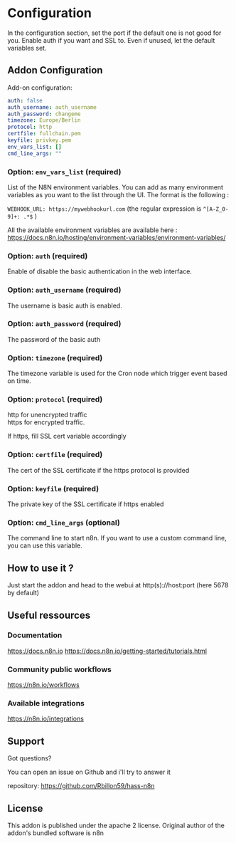 # Configuration

In the configuration section, set the port if the default one is not good for you. Enable auth if you want and SSL to.
Even if unused, let the default variables set.

## Addon Configuration

Add-on configuration:

```yaml
auth: false
auth_username: auth_username
auth_password: changeme
timezone: Europe/Berlin
protocol: http
certfile: fullchain.pem
keyfile: privkey.pem
env_vars_list: []
cmd_line_args: ""
```

### Option: `env_vars_list` (required)

List of the N8N environment variables. You can add as many environment variables as you want to the list through the UI. The format is the following :

`WEBHOOK_URL: https://mywebhookurl.com` (the regular expression is `^[A-Z_0-9]+: .*$` )

All the available environment variables are available here : <https://docs.n8n.io/hosting/environment-variables/environment-variables/>

### Option: `auth` (required)

Enable of disable the basic authentication in the web interface.

### Option: `auth_username` (required)

The username is basic auth is enabled.

### Option: `auth_password` (required)

The password of the basic auth

### Option: `timezone` (required)

The timezone variable is used for the Cron node which trigger event based on time.

### Option: `protocol` (required)

http for unencrypted traffic  
https for encrypted traffic.

If https, fill SSL cert variable accordingly

### Option: `certfile` (required)

The cert of the SSL certificate if the https protocol is provided

### Option: `keyfile` (required)

The private key of the SSL certificate if https enabled

### Option: `cmd_line_args` (optional)

The command line to start n8n. If you want to use a custom command line, you can use this variable.

## How to use it ?

Just start the addon and head to the webui at http(s)://host:port (here 5678 by default)

## Useful ressources

### Documentation

<https://docs.n8n.io>
<https://docs.n8n.io/getting-started/tutorials.html>

### Community public workflows

<https://n8n.io/workflows>

### Available integrations

<https://n8n.io/integrations>

## Support

Got questions?

You can open an issue on Github and i'll try to answer it

repository: <https://github.com/Rbillon59/hass-n8n>

## License

This addon is published under the apache 2 license. Original author of the addon's bundled software is n8n
